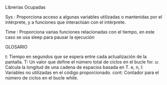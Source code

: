 Librerías Ocupadas 

Sys :  Proporciona acceso a algunas variables utilizadas o mantenidas por el intérprete,
 y a funciones que interactúan con el intérprete.

Time : Proporciona varias funciones relacionadas con el tiempo,
 en este caso se usa sleep para pausar la ejecución

 GLOSARIO 

t: Tiempo en segundos que se espera entre cada actualización de la pantalla.
T: Un valor que define el número total de ciclos en el bucle for.
u: Calcula la longitud de una cadena de espacios basada en T.
e, n, l: Variables no utilizadas en el código proporcionado.
cont: Contador para el número de ciclos en el bucle while.
